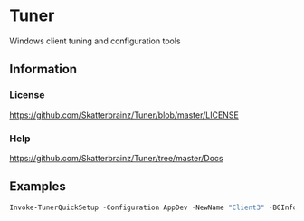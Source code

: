 # Tuner
Windows client tuning and configuration tools

## Information

### License
https://github.com/Skatterbrainz/Tuner/blob/master/LICENSE

### Help
https://github.com/Skatterbrainz/Tuner/tree/master/Docs

## Examples

```powershell
Invoke-TunerQuickSetup -Configuration AppDev -NewName "Client3" -BGInfo
```
